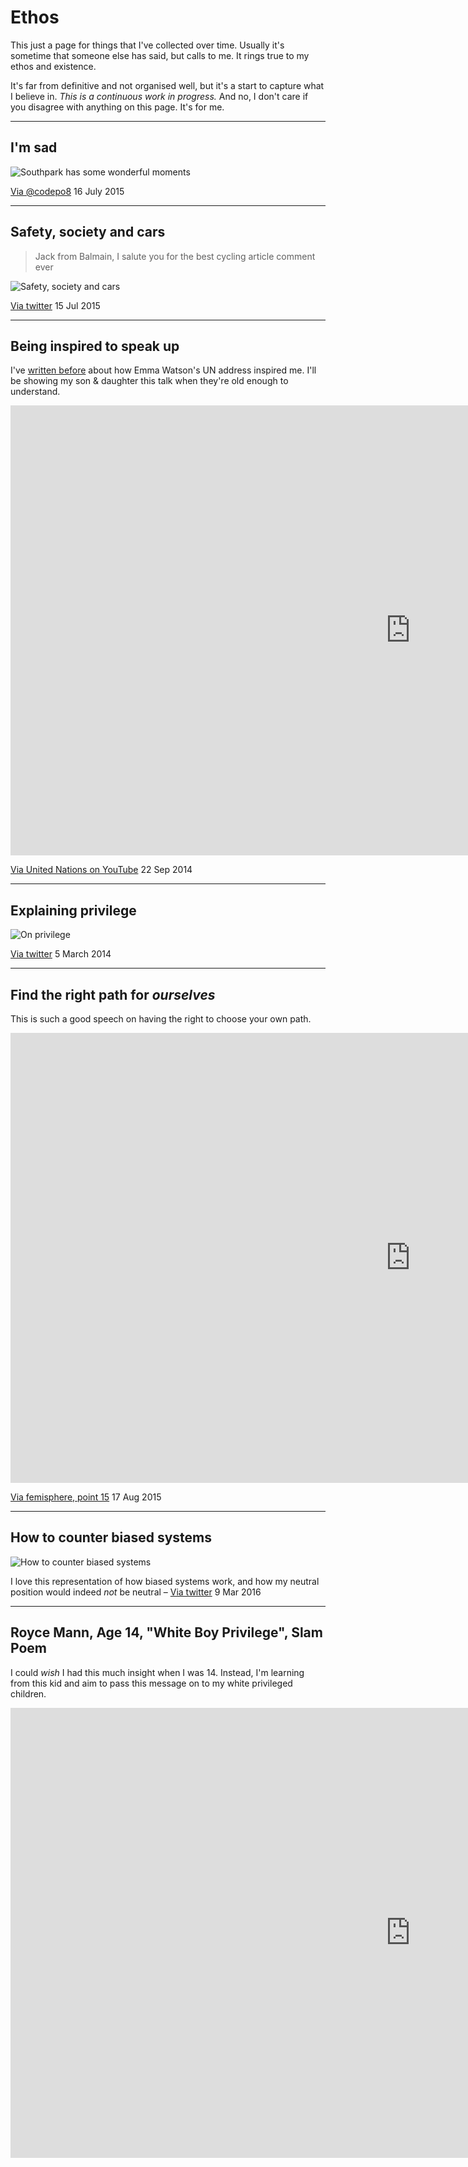 # Ethos

This just a page for things that I've collected over time. Usually it's sometime that someone else has said, but calls to me. It rings true to my ethos and existence.

It's far from definitive and not organised well, but it's a start to capture what I believe in. *This is a continuous work in progress.* And no, I don't care if you disagree with anything on this page. It's for me.

---

## I'm sad

![Southpark has some wonderful moments](/images/ethos/southpark-sad.jpg)

[Via @codepo8](https://twitter.com/codepo8/status/621428413262393348) 16 July 2015

---

## Safety, society and cars

> Jack from Balmain, I salute you for the best cycling article comment ever

![Safety, society and cars](/images/ethos/cars-and-bikes.png)

[Via twitter](https://twitter.com/_philBrown/status/621108465725931520) 15 Jul 2015

---

## Being inspired to speak up

I've [written before](/2014/10/27/motivation) about how Emma Watson's UN address inspired me. I'll be showing my son & daughter this talk when they're old enough to understand.

<iframe width="1280" height="720" src="https://www.youtube.com/embed/gkjW9PZBRfk?rel=0" frameborder="0" allowfullscreen></iframe>

[Via United Nations on YouTube](https://www.youtube.com/watch?v=gkjW9PZBRfk) 22 Sep 2014

---

## Explaining privilege

![On privilege](/images/ethos/privilege.jpg)

[Via twitter](https://twitter.com/klasskramp/status/441229539939598336) 5 March 2014

---

## Find the right path for *ourselves*

This is such a good speech on having the right to choose your own path.

<iframe width="1280" height="720" src="https://www.youtube.com/embed/oMnxPsQanrs?rel=0" frameborder="0" allowfullscreen></iframe>

[Via femisphere, point 15](http://feminspire.com/15-ways-leslie-knope-from-parks-and-recreation-inspired-feminists-everywhere/) 17 Aug 2015

---

## How to counter biased systems

![How to counter biased systems](/images/ethos/balance.jpg)

I love this representation of how biased systems work, and how my neutral position would indeed *not* be neutral – [Via twitter](https://twitter.com/danielsolis/status/707663012606246913) 9 Mar 2016

---

## Royce Mann, Age 14, "White Boy Privilege", Slam Poem

I could *wish* I had this much insight when I was 14. Instead, I'm learning from this kid and aim to pass this message on to my white privileged children.

<iframe width="1280" height="720" src="https://www.youtube.com/embed/g4Q1jZ-LOT0?rel=0" frameborder="0" allowfullscreen></iframe>
